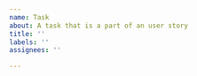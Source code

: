 ```yaml
---
name: Task
about: A task that is a part of an user story
title: ''
labels: ''
assignees: ''

---
```



